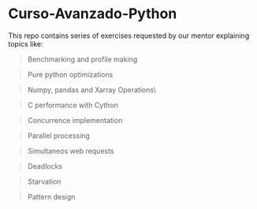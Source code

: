 # Curso-Avanzado-Python

This repo contains series of exercises requested by our mentor explaining topics like:
> Benchmarking and profile making

> Pure python optimizations

> Numpy, pandas and Xarray Operations\

> C performance with Cython

> Concurrence implementation

> Parallel processing

> Simultaneos web requests

> Deadlocks

> Starvation

> Pattern design
